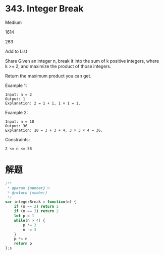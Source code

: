 # 343. Integer Break
Medium

1614

263

Add to List

Share
Given an integer n, break it into the sum of k positive integers, where k >= 2, and maximize the product of those integers.

Return the maximum product you can get.

 

Example 1:
```
Input: n = 2
Output: 1
Explanation: 2 = 1 + 1, 1 × 1 = 1.
```
Example 2:
```
Input: n = 10
Output: 36
Explanation: 10 = 3 + 3 + 4, 3 × 3 × 4 = 36.
 ```

Constraints:
```
2 <= n <= 58
```

# 解题

```js
/**
 * @param {number} n
 * @return {number}
 */
var integerBreak = function(n) {
    if (n == 2) return 1
    if (n == 3) return 2
    let p = 1
    while(n > 4) {
        p *= 3
        n -= 3
    }
    p *= n
    return p
};s
```